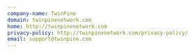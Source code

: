 ```yaml
---
company-name: TwinPine
domain: twinpinenetwork.com
home: http://twinpinenetwork.com
privacy-policy: http://twinpinenetwork.com/privacy-policy/
email: support@twinpine.com
---
```




